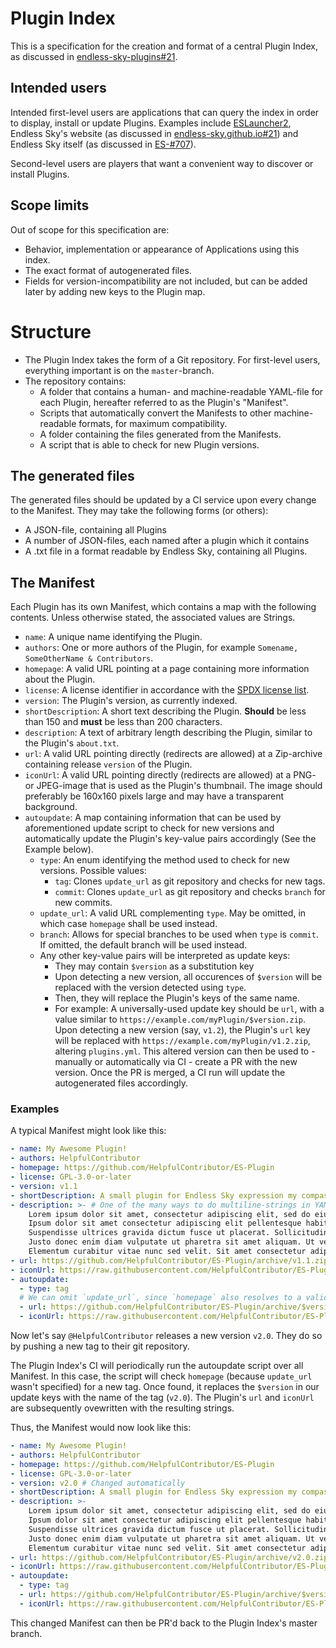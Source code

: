 # Plugin Index

This is a specification for the creation and format of a central Plugin Index, as discussed in [endless-sky-plugins#21](https://github.com/EndlessSkyCommunity/endless-sky-plugins/pull/21).

## Intended users

Intended first-level users are applications that can query the index in order to display, install or update Plugins. Examples include [ESLauncher2](https://github.com/EndlessSkyCommunity/ESLauncher2/), Endless Sky's website (as discussed in [endless-sky.github.io#21](https://github.com/endless-sky/endless-sky.github.io/pull/21)) and Endless Sky itself (as discussed in [ES-#707](https://github.com/endless-sky/endless-sky/issues/707)).

Second-level users are players that want a convenient way to discover or install Plugins.

## Scope limits

Out of scope for this specification are:
- Behavior, implementation or appearance of Applications using this index.
- The exact format of autogenerated files.
- Fields for version-incompatibility are not included, but can be added later by adding new keys to the Plugin map.


# Structure

- The Plugin Index takes the form of a Git repository. For first-level users, everything important is on the `master`-branch.
- The repository contains:
  - A folder that contains a human- and machine-readable YAML-file for each Plugin, hereafter referred to as the Plugin's "Manifest".
  - Scripts that automatically convert the Manifests to other machine-readable formats, for maximum compatibility.
  - A folder containing the files generated from the Manifests.
  - A script that is able to check for new Plugin versions.


## The generated files

The generated files should be updated by a CI service upon every change to the Manifest. They may take the following forms (or others):
- A JSON-file, containing all Plugins
- A number of JSON-files, each named after a plugin which it contains
- A .txt file in a format readable by Endless Sky, containing all Plugins.


## The Manifest

Each Plugin has its own Manifest, which contains a map with the following contents. Unless otherwise stated, the associated values are Strings.

- `name`: A unique name identifying the Plugin.
- `authors`: One or more authors of the Plugin, for example `Somename, SomeOtherName & Contributors`.
- `homepage`: A valid URL pointing at a page containing more information about the Plugin.
- `license`: A license identifier in accordance with the [SPDX license list](https://spdx.org/licenses/).
- `version`: The Plugin's version, as currently indexed.
- `shortDescription`:  A short text describing the Plugin. **Should** be less than 150 and **must** be less than 200 characters.
- `description`:  A text of arbitrary length describing the Plugin, similar to the Plugin's `about.txt`.
- `url`: A valid URL pointing directly (redirects are allowed) at a Zip-archive containing release `version` of the Plugin.
- `iconUrl`: A valid URL pointing directly (redirects are allowed) at a PNG- or JPEG-image that is used as the Plugin's thumbnail. The image should preferably be 160x160 pixels large and may have a transparent background.
- `autoupdate`: A map containing information that can be used by aforementioned update script to check for new versions and automatically update the Plugin's key-value pairs accordingly (See the Example below).
  - `type`: An enum identifying the method used to check for new versions. Possible values:
    - `tag`: Clones `update_url` as git repository and checks for new tags.
    - `commit`: Clones `update_url` as git repository and checks `branch` for new commits.
  - `update_url`: A valid URL complementing `type`. May be omitted, in which case `homepage` shall be used instead.
  - `branch`: Allows for special branches to be used when `type` is `commit`. If omitted, the default branch will be used instead.
  - Any other key-value pairs will be interpreted as update keys:
    - They may contain `$version` as a substitution key
    - Upon detecting a new version, all occurences of `$version` will be replaced with the version detected using `type`.
    - Then, they will replace the Plugin's keys of the same name.
    - For example: A universally-used update key should be `url`, with a value similar to `https://example.com/myPlugin/$version.zip`. Upon detecting a new version (say, `v1.2`), the Plugin's `url` key will be replaced with `https://example.com/myPlugin/v1.2.zip`, altering `plugins.yml`. This altered version can then be used to - manually or automatically via CI - create a PR with the new version. Once the PR is merged, a CI run will update the autogenerated files accordingly.

### Examples

A typical Manifest might look like this:
```yaml
- name: My Awesome Plugin!
- authors: HelpfulContributor
- homepage: https://github.com/HelpfulContributor/ES-Plugin
- license: GPL-3.0-or-later
- version: v1.1
- shortDescription: A small plugin for Endless Sky expression my compassion for the game!
- description: >- # One of the many ways to do multiline-strings in YAML. This version allows for linebreaks, but strips them away while parsing. See https://yaml-multiline.info/
    Lorem ipsum dolor sit amet, consectetur adipiscing elit, sed do eiusmod tempor incididunt ut labore et dolore magna aliqua.
    Ipsum dolor sit amet consectetur adipiscing elit pellentesque habitant. Mauris augue neque gravida in. Ultricies integer quis auctor elit.
    Suspendisse ultrices gravida dictum fusce ut placerat. Sollicitudin tempor id eu nisl nunc mi. Molestie at elementum eu facilisis sed odio morbi quis commodo.
    Justo donec enim diam vulputate ut pharetra sit amet aliquam. Ut venenatis tellus in metus vulputate eu scelerisque felis.
    Elementum curabitur vitae nunc sed velit. Sit amet consectetur adipiscing elit duis tristique sollicitudin nibh sit. Feugiat scelerisque varius morbi enim.
- url: https://github.com/HelpfulContributor/ES-Plugin/archive/v1.1.zip
- iconUrl: https://raw.githubusercontent.com/HelpfulContributor/ES-Plugin/v1.1/icon.png
- autoupdate:
  - type: tag
  # We can omit `update_url`, since `homepage` also resolves to a valid git URL.
  - url: https://github.com/HelpfulContributor/ES-Plugin/archive/$version.zip # Specifies what to set `url` to if an update has been found. Notice the $version substitution
  - iconUrl: https://raw.githubusercontent.com/HelpfulContributor/ES-Plugin/$version/icon.png # Dito
```

Now let's say `@HelpfulContributor` releases a new version `v2.0`. They do so by pushing a new tag to their git repository.

The Plugin Index's CI will periodically run the autoupdate script over all Manifest. In this case, the script will check `homepage` (because `update_url` wasn't specified) for a new tag. Once found, it replaces the `$version` in our update keys with the name of the tag (`v2.0`). The Plugin's `url` and `iconUrl` are subsequently ovewritten with the resulting strings.

Thus, the Manifest would now look like this:
```yaml
- name: My Awesome Plugin!
- authors: HelpfulContributor
- homepage: https://github.com/HelpfulContributor/ES-Plugin
- license: GPL-3.0-or-later
- version: v2.0 # Changed automatically
- shortDescription: A small plugin for Endless Sky expression my compassion for the game!
- description: >-
    Lorem ipsum dolor sit amet, consectetur adipiscing elit, sed do eiusmod tempor incididunt ut labore et dolore magna aliqua.
    Ipsum dolor sit amet consectetur adipiscing elit pellentesque habitant. Mauris augue neque gravida in. Ultricies integer quis auctor elit.
    Suspendisse ultrices gravida dictum fusce ut placerat. Sollicitudin tempor id eu nisl nunc mi. Molestie at elementum eu facilisis sed odio morbi quis commodo.
    Justo donec enim diam vulputate ut pharetra sit amet aliquam. Ut venenatis tellus in metus vulputate eu scelerisque felis.
    Elementum curabitur vitae nunc sed velit. Sit amet consectetur adipiscing elit duis tristique sollicitudin nibh sit. Feugiat scelerisque varius morbi enim.
- url: https://github.com/HelpfulContributor/ES-Plugin/archive/v2.0.zip # Changed because there was an update key with the same name
- iconUrl: https://raw.githubusercontent.com/HelpfulContributor/ES-Plugin/v2.0/icon.png # Dito
- autoupdate:
  - type: tag
  - url: https://github.com/HelpfulContributor/ES-Plugin/archive/$version.zipsubstitution
  - iconUrl: https://raw.githubusercontent.com/HelpfulContributor/ES-Plugin/$version/icon.png
```

This changed Manifest can then be PR'd back to the Plugin Index's master branch.
